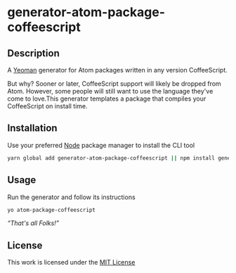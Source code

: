 # generator-atom-package-coffeescript

## Description

A [Yeoman](http://yeoman.io/authoring/user-interactions.html) generator for Atom packages written in any version CoffeeScript.

But why? Sooner or later, CoffeeScript support will likely be dropped from Atom. However, some people will still want to use the language they've come to love.This generator templates a package that compiles your CoffeeScript on install time.

## Installation

Use your preferred [Node](https://nodejs.org/) package manager to install the CLI tool

```sh
yarn global add generator-atom-package-coffeescript || npm install generator-atom-package-coffeescript --global
```

## Usage

Run the generator and follow its instructions

```sh
yo atom-package-coffeescript
```

*“That's all Folks!”*

## License

This work is licensed under the [MIT License](LICENSE)
